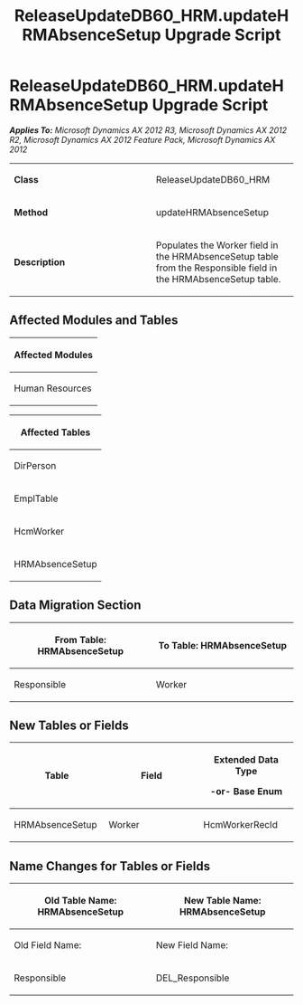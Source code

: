 ﻿---
title: ReleaseUpdateDB60_HRM.updateHRMAbsenceSetup Upgrade Script
TOCTitle: ReleaseUpdateDB60_HRM.updateHRMAbsenceSetup Upgrade Script
ms:assetid: 23f623f9-cb12-597b-6139-919981fdb1db
ms:mtpsurl: https://msdn.microsoft.com/en-us/library/JJ684983(v=AX.60)
ms:contentKeyID: 49707186
ms.date: 05/18/2015
mtps_version: v=AX.60
---

# ReleaseUpdateDB60\_HRM.updateHRMAbsenceSetup Upgrade Script 


_**Applies To:** Microsoft Dynamics AX 2012 R3, Microsoft Dynamics AX 2012 R2, Microsoft Dynamics AX 2012 Feature Pack, Microsoft Dynamics AX 2012_

<table>
<colgroup>
<col style="width: 50%" />
<col style="width: 50%" />
</colgroup>
<tbody>
<tr class="odd">
<td><p><strong>Class</strong></p></td>
<td><p>ReleaseUpdateDB60_HRM</p></td>
</tr>
<tr class="even">
<td><p><strong>Method</strong></p></td>
<td><p>updateHRMAbsenceSetup</p></td>
</tr>
<tr class="odd">
<td><p><strong>Description</strong></p></td>
<td><p>Populates the Worker field in the HRMAbsenceSetup table from the Responsible field in the HRMAbsenceSetup table.</p></td>
</tr>
</tbody>
</table>


## Affected Modules and Tables

<table>
<colgroup>
<col style="width: 100%" />
</colgroup>
<thead>
<tr class="header">
<th><p>Affected Modules</p></th>
</tr>
</thead>
<tbody>
<tr class="odd">
<td><p>Human Resources</p></td>
</tr>
</tbody>
</table>


<table>
<colgroup>
<col style="width: 100%" />
</colgroup>
<thead>
<tr class="header">
<th><p>Affected Tables</p></th>
</tr>
</thead>
<tbody>
<tr class="odd">
<td><p>DirPerson</p></td>
</tr>
<tr class="even">
<td><p>EmplTable</p></td>
</tr>
<tr class="odd">
<td><p>HcmWorker</p></td>
</tr>
<tr class="even">
<td><p>HRMAbsenceSetup</p></td>
</tr>
</tbody>
</table>


## Data Migration Section

<table>
<colgroup>
<col style="width: 50%" />
<col style="width: 50%" />
</colgroup>
<thead>
<tr class="header">
<th><p>From Table: HRMAbsenceSetup</p></th>
<th><p>To Table: HRMAbsenceSetup</p></th>
</tr>
</thead>
<tbody>
<tr class="odd">
<td><p>Responsible</p></td>
<td><p>Worker</p></td>
</tr>
</tbody>
</table>


## New Tables or Fields

<table>
<colgroup>
<col style="width: 33%" />
<col style="width: 33%" />
<col style="width: 33%" />
</colgroup>
<thead>
<tr class="header">
<th><p>Table</p></th>
<th><p>Field</p></th>
<th><p>Extended Data Type</p>
<p>-or- Base Enum</p></th>
</tr>
</thead>
<tbody>
<tr class="odd">
<td><p>HRMAbsenceSetup</p></td>
<td><p>Worker</p></td>
<td><p>HcmWorkerRecId</p></td>
</tr>
</tbody>
</table>


## Name Changes for Tables or Fields

<table>
<colgroup>
<col style="width: 50%" />
<col style="width: 50%" />
</colgroup>
<thead>
<tr class="header">
<th><p>Old Table Name: HRMAbsenceSetup</p></th>
<th><p>New Table Name: HRMAbsenceSetup</p></th>
</tr>
</thead>
<tbody>
<tr class="odd">
<td><p>Old Field Name:</p></td>
<td><p>New Field Name:</p></td>
</tr>
<tr class="even">
<td><p>Responsible</p></td>
<td><p>DEL_Responsible</p></td>
</tr>
</tbody>
</table>

  


